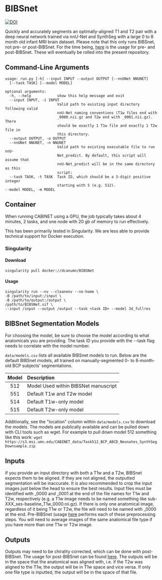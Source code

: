 # BIBSnet

[![DOI](https://zenodo.org/badge/DOI/10.5281/zenodo.7106148.svg)](https://doi.org/10.5281/zenodo.7106148)

Quickly and accurately segments an optimally-aligned T1 and T2 pair with a deep neural network trained via nnU-Net and SynthSeg with a large 0 to 8 month old infant MRI brain dataset. Please note that this only runs BIBSnet, not pre- or post-BIBSnet. For the time being, [here](https://cabinet.readthedocs.io/en/stable/) is the usage for pre- and post-BIBSnet. These will eventually be rolled into the present repository.

## Command-Line Arguments
```
usage: run.py [-h] --input INPUT --output OUTPUT [--nnUNet NNUNET]
  [--task TASK] [--model MODEL]

optional arguments:
  -h, --help            show this help message and exit
  --input INPUT, -i INPUT
                        Valid path to existing input directory following valid
                        nnU-Net naming conventions (T1w files end with
                        _0000.nii.gz and T2w end with _0001.nii.gz). There
                        should be exactly 1 T1w file and exactly 1 T2w file in
                        this directory.
  --output OUTPUT, -o OUTPUT
  --nnUNet NNUNET, -n NNUNET
                        Valid path to existing executable file to run nnU-
                        Net_predict. By default, this script will assume that
                        nnU-Net_predict will be in the same directory as this
                        script:
  --task TASK, -t TASK  Task ID, which should be a 3-digit positive integer
                        starting with 5 (e.g. 512).
--model MODEL, -m MODEL
```

## Container
When running CABINET using a GPU, the job typically takes about 4 minutes, 2 tasks, and one node with 20 gb of memory to run effectively.

This has been primarily tested in Singularity. We are less able to provide technical support for Docker execution.

### Singularity

#### Download
`singularity pull docker://dcanumn/BIBSNet`

#### Usage
```
singularity run --nv --cleanenv --no-home \
-B /path/to/input:/input \
-B /path/to/output:/output \
/path/to/BIBSNet.sif \
--input /input --output /output --task <task ID> --model 3d_fullres 
```

## BIBSnet Segmentation Models

For choosing the model, be sure to choose the model according to what anatomicals you are providing. The task ID you provide with the --task flag needs to correlate with the model number.

`data/models.csv` lists all available BIBSnet models to run. Below are the default BIBSnet models, all trained on manually-segmented 0- to 8-month-old BCP subjects' segmentations. 

| Model | Description |
|:-:|:--|
| 512 | Model Used within BIBSNet manuscript |
| 551 | Default T1w and T2w model |
| 514 | Default T1w-only model |
| 515 | Default T2w-only model |

Additionally, see the "location" column within `data/models.csv` to download the models. The models are publically available and can be pulled down with CLI tools such as wget. For example to pull down model 512 something like this work: `wget https://s3.msi.umn.edu/CABINET_data/Task512_BCP_ABCD_Neonates_SynthSegDownsample.zip`

## Inputs

If you provide an input directory with both a T1w and a T2w, BIBSnet expects them to be aligned. If they are not aligned, the outputted segmentation will be inaccurate. It is also recommended to crop the input images just below the head to ensure the best results.
Input files must be identified with _0000 and _0001 at the end of the file names for T1w and T2w, respectively (e.g. a T1w image needs to be named something like sub-XXX_ses-baseline_T1w_0000.nii.gz). If there is only one anatomical image, regardless of it being T1w or T2w, the file will need to be named with _0000 at the end. Pre-BIBSnet (usage [here](https://cabinet.readthedocs.io/en/stable/) performs each of these preprocessing steps. You will need to average images of the same anatomical file type if you have more than one T1w or T2w image.

## Outputs

Outputs may need to be chirality corrected, which can be done with post-BIBSnet. The usage for post-BIBSnet can be found [here](https://cabinet.readthedocs.io/en/stable/). The outputs will be in the space that the anatomical was aligned with, i.e. if the T2w was aligned to the T1w, the output will be in T1w space and vice versa. If only one file type is inputted, the output will be in the space of that file.

<br />
